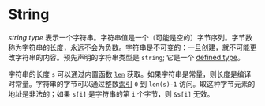 # String

*string type* 表示一个字符串。字符串值是一个（可能是空的）字节序列。字节数称为字符串的长度，永远不会为负数。字符串是不可变的：一旦创建，就不可能更改字符串的内容。预先声明的字符串类型是 `string`; 它是一个 [defined type](https://go.dev/ref/spec#Type_definitions)。

字符串的长度 `s` 可以通过内置函数 [`len`](https://go.dev/ref/spec#Length_and_capacity) 获取。如果字符串是常量，则长度是编译时常量。字符串的字节可以通过整数[索引](https://go.dev/ref/spec#Index_expressions) `0` 到 `len(s)-1` 访问。取这种字节元素的地址是非法的；如果 `s[i]` 是字符串的第 `i` 个字节，则 `&s[i]` 无效。